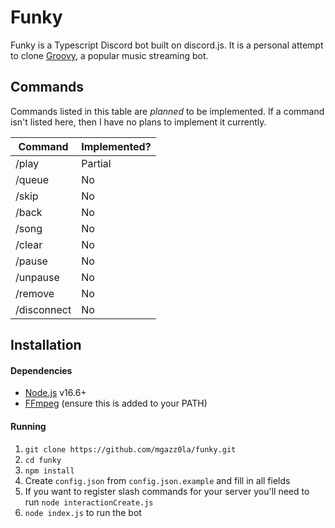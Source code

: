 # Funky

Funky is a Typescript Discord bot built on discord.js. It is a personal attempt to clone [Groovy](https://groovy.bot/), a popular music streaming bot.

## Commands

Commands listed in this table are *planned* to be implemented. If a command isn't listed here, then
I have no plans to implement it currently.

| Command     | Implemented? |
| ----------- | ------------ |
| /play       | Partial      |
| /queue      | No           |
| /skip       | No           |
| /back       | No           |
| /song       | No           |
| /clear      | No           |
| /pause      | No           |
| /unpause    | No           |
| /remove     | No           |
| /disconnect | No           |

## Installation

#### Dependencies

* [Node.js](https://nodejs.org/) v16.6+
* [FFmpeg](https://www.ffmpeg.org/) (ensure this is added to your PATH)

#### Running

1. `git clone https://github.com/mgazz0la/funky.git`
2. `cd funky`
3. `npm install`
4. Create `config.json` from `config.json.example` and fill in all fields
5. If you want to register slash commands for your server you'll need to run `node interactionCreate.js`
6. `node index.js` to run the bot
